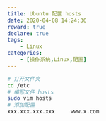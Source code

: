 ```yaml
---
title: Ubuntu 配置 hosts
date: 2020-04-08 14:24:36
reward: true
declare: true
tags: 
	- Linux 
categories: 
    - [操作系统,Linux,配置]
---
```


```bash
# 打开文件夹
cd /etc
# 编写文件 hosts
sudo vim hosts
# 添加配置
xxx.xxx.xxx.xxx		www.x.com
```

